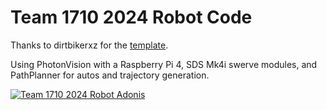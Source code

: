 # Team 1710 2024 Robot Code </br>
Thanks to dirtbikerxz for the [template](https://github.com/dirtbikerxz/BaseTalonFXSwerve).

Using PhotonVision with a Raspberry Pi 4, SDS Mk4i swerve modules, and PathPlanner for autos and trajectory generation.

[![Team 1710 2024 Robot Adonis](https://img.youtube.com/vi/qDYD3rMLS-k/0.jpg)](https://www.youtube.com/watch?v=qDYD3rMLS-k)
